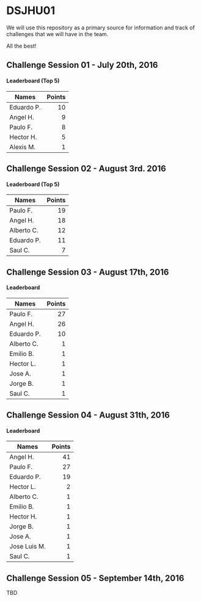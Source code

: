 # DSJHU01

We will use this repository as a primary source for information and track of challenges that we will have in the team.

All the best!

## Challenge Session 01 - July 20th, 2016

#### Leaderboard (Top 5)
| Names         | Points | 
| ------------- | ------:|
| Eduardo P.    |     10 |
| Angel H.      |      9 |
| Paulo F.      |      8 |
| Hector H.     |      5 |
| Alexis M.     |      1 |

## Challenge Session 02 - August 3rd. 2016

#### Leaderboard (Top 5)
| Names         | Points | 
| ------------- | ------:|
| Paulo F.      |     19 |
| Angel H.      |     18 |
| Alberto C.    |     12 |
| Eduardo P.    |     11 |
| Saul C.       |      7 |

## Challenge Session 03 - August 17th, 2016

#### Leaderboard
| Names         | Points | 
| ------------- | ------:|
| Paulo F.      |     27 |
| Angel H.      |     26 |
| Eduardo P.    |     10 |
| Alberto C.    |      1 |
| Emilio B.     |      1 |
| Hector L.     |      1 |
| Jose A.       |      1 |
| Jorge B.      |      1 |
| Saul C.       |      1 |

## Challenge Session 04 - August 31th, 2016

#### Leaderboard
| Names         | Points | 
| ------------- | ------:|
| Angel H.      |     41 |
| Paulo F.      |     27 |
| Eduardo P.    |     19 |
| Hector L.     |      2 |
| Alberto C.    |      1 |
| Emilio B.     |      1 |
| Hector H.     |      1 |
| Jorge B.      |      1 |
| Jose A.       |      1 |
| Jose Luis M.  |      1 |
| Saul C.       |      1 |

## Challenge Session 05 - September 14th, 2016

TBD